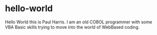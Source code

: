 # hello-world
Hello World this is Paul Harris.
I am an old COBOL programmer with some VBA Basic skills trying to move into the world of WebBased coding.
